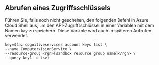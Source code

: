 ## <a name="get-an-access-key"></a>Abrufen eines Zugriffsschlüssels

Führen Sie, falls noch nicht geschehen, den folgenden Befehl in Azure Cloud Shell aus, um den API-Zugriffsschlüssel in einer Variablen mit dem Namen `key` zu speichern. Diese Variable wird auch in späteren Aufrufen verwendet.

```azurecli
key=$(az cognitiveservices account keys list \
--name ComputerVisionService \
--resource-group <rgn>[sandbox resource group name]</rgn> \
--query key1 -o tsv)
```
